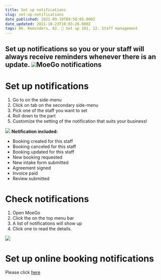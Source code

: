 ```yaml
---
title: Set up notifications
slug: set-up-notifications
date_published: 2021-09-10T09:58:05.000Z
date_updated: 2021-10-23T16:03:26.000Z
tags: 06. Reminders, 02. 🌟 Set up 101, 12. Staff management
---
```


Set up notifications so you or your staff will always receive reminders whenever there is an update.
![](__GHOST_URL__/content/images/2021/09/CleanShot-2021-09-13-at-17.05.45.png)MoeGo notifications
---

# Set up notifications

1. Go to **<Setting>** on the side-menu
2. Click on **<Staff>** tab on the secondary side-menu
3. Pick one of the staff you want to set
4. Roll down to the **<Receive notification>** part
5. Customize the setting of the notification that suits your business!

![](__GHOST_URL__/content/images/2021/09/_11.gif)
**Notification included:**

- Booking created for this staff
- Booking canceled for this staff
- Booking updated for this staff
- New booking requested
- New intake form submitted
- Agreement signed
- Invoice paid
- Review submitted

# Check notifications

1. Open MoeGo
2. Click the **<bell icon>** on the top menu bar
3. A list of notifications will show up
4. Click one to read the details.

![](__GHOST_URL__/content/images/2021/09/CleanShot-2021-09-13-at-18.03.55.png)
# Set up online booking notifications

Please click [here](__GHOST_URL__/notifications/)
